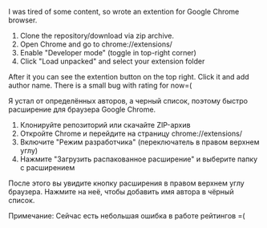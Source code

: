 I was tired of some content, so wrote an extention for Google Chrome browser. 

1. Clone the repository/download via zip archive.
2. Open Chrome and go to chrome://extensions/
3. Enable "Developer mode" (toggle in top-right corner)
4. Click "Load unpacked" and select your extension folder

After it you can see the extention button on the top right. Click it and add author name.
There is a small bug with rating for now=(


Я устал от определённых авторов, а черный список, поэтому быстро расширение для браузера Google Chrome.
1. Клонируйте репозиторий или скачайте ZIP-архив
2. Откройте Chrome и перейдите на страницу chrome://extensions/
3. Включите "Режим разработчика" (переключатель в правом верхнем углу)
4. Нажмите "Загрузить распакованное расширение" и выберите папку с расширением

После этого вы увидите кнопку расширения в правом верхнем углу браузера. Нажмите на неё, чтобы добавить имя автора в чёрный список.

Примечание: Сейчас есть небольшая ошибка в работе рейтингов =(
